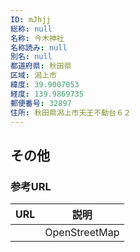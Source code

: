 ```yaml
---
ID: mJhjj
総称: null
名称: 今木神社
名称読み: null
別名: null
都道府県: 秋田県
区域: 潟上市
緯度: 39.9007053
経度: 139.9869735
郵便番号: 32897
住所: 秋田県潟上市天王不動台６２
---
```


## その他

### 参考URL

| URL | 説明          |
| --- | ------------- |
|     | OpenStreetMap |
